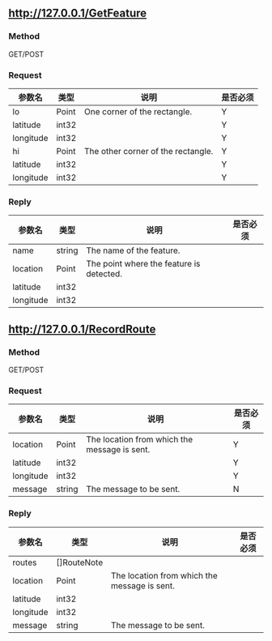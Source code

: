 ## http://127.0.0.1/GetFeature



### Method

GET/POST

### Request

|   参数名    | 类型  |                说明                 | 是否必须 |
|-------------|-------|-------------------------------------|----------|
| lo          | Point |  One corner of the rectangle.       | Y        |
|   latitude  | int32 |                                     | Y        |
|   longitude | int32 |                                     | Y        |
| hi          | Point |  The other corner of the rectangle. | Y        |
|   latitude  | int32 |                                     | Y        |
|   longitude | int32 |                                     | Y        |


### Reply

|   参数名    |  类型  |                   说明                    | 是否必须 |
|-------------|--------|-------------------------------------------|----------|
| name        | string |  The name of the feature.                 |          |
| location    | Point  |  The point where the feature is detected. |          |
|   latitude  | int32  |                                           |          |
|   longitude | int32  |                                           |          |

## http://127.0.0.1/RecordRoute



### Method

GET/POST

### Request

|   参数名    |  类型  |                     说明                      | 是否必须 |
|-------------|--------|-----------------------------------------------|----------|
| location    | Point  |  The location from which the message is sent. | Y        |
|   latitude  | int32  |                                               | Y        |
|   longitude | int32  |                                               | Y        |
| message     | string |  The message to be sent.                      | N        |


### Reply

|   参数名    |    类型     |                     说明                      | 是否必须 |
|-------------|-------------|-----------------------------------------------|----------|
| routes      | []RouteNote |                                               |          |
|   location  | Point       |  The location from which the message is sent. |          |
|   latitude  | int32       |                                               |          |
|   longitude | int32       |                                               |          |
|   message   | string      |  The message to be sent.                      |          |

